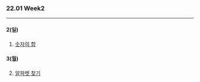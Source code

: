 ### 22.01 Week2

-------

#### 2(일)

1. [숫자의 합](https://www.acmicpc.net/problem/11720)

#### 3(월)

2. [알파벳 찾기](https://www.acmicpc.net/problem/10809)